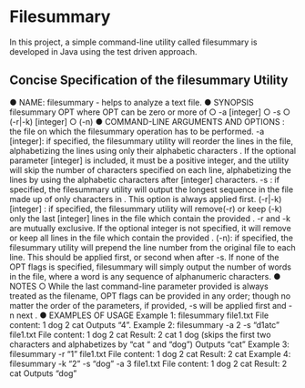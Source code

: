 # Filesummary

In this project, a simple command-line utility called filesummary is developed in Java using the test driven approach.

## Concise Specification of the filesummary Utility
● NAME:
filesummary - helps to analyze a text file.
● SYNOPSIS
filesummary OPT <filename>
where OPT can be zero or more of
○ -a [integer]
○ -s <string>
○ (-r|-k) <string> [integer]
○ (-n)
● COMMAND-LINE ARGUMENTS AND OPTIONS
<filename> : the file on which the filesummary operation has to be performed.
-a [integer]: if specified, the filesummary utility will reorder the lines in
the file, alphabetizing the lines using only their alphabetic characters . If the
optional parameter [integer] is included, it must be a positive integer, and the
utility will skip the number of characters specified on each line, alphabetizing the
lines by using the alphabetic characters after [integer] characters.
-s <string>: if specified, the filesummary utility will output the longest
sequence in the file made up of only characters in <string> . This option is
always applied first.
(-r|-k) <string> [integer] : if specified, the filesummary utility will
remove(-r) or keep (-k) only the last [integer] lines in the file which contain the
provided <string> . -r and -k are mutually exclusive. If the optional integer is
not specified, it will remove or keep all lines in the file which contain the provided
<string> .
(-n): if specified, the filesummary utility will prepend the line number from
the original file to each line. This should be applied first, or second when after -s.
If none of the OPT flags is specified, filesummary will simply output the
number of words in the file, where a word is any sequence of alphanumeric
characters.
● NOTES
○ While the last command-line parameter provided is always treated as the
filename, OPT flags can be provided in any order; though no matter the
order of the parameters, if provided, -s will be applied first and -n next .
● EXAMPLES OF USAGE
Example 1:
filesummary file1.txt
File content:
1 dog
2 cat
Outputs “4”.
Example 2:
filesummary -a 2 -s “d1atc” file1.txt
File content:
1 dog
2 cat
Result:
2 cat
1 dog
(skips the first two characters and alphabetizes by “cat “ and “dog”)
Outputs “cat”
Example 3:
filesummary -r “1” file1.txt
File content:
1 dog
2 cat
Result:
2 cat
Example 4:
filesummary -k “2” -s “dog” -a 3 file1.txt
File content:
1 dog
2 cat
Result:
2 cat
Outputs “dog”
